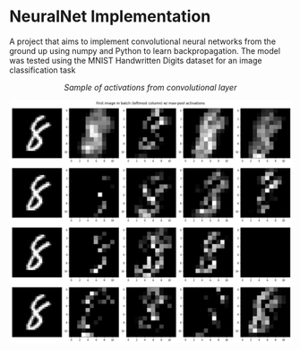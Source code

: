 # NeuralNet Implementation

A project that aims to implement convolutional neural networks from the ground up using numpy and Python to learn backpropagation. The model was tested using the MNIST Handwritten Digits dataset for an image classification task

<center><i>Sample of activations from convolutional layer</i>
    <p align="center"><img src="Others/output.jpg" width="640"></p>
</center>
